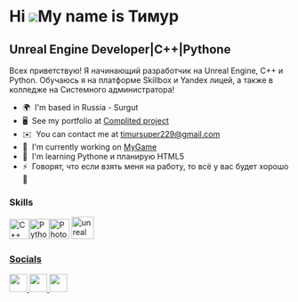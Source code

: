 Hi ![](https://user-images.githubusercontent.com/18350557/176309783-0785949b-9127-417c-8b55-ab5a4333674e.gif)My name is Тимур 
======================================================================================================================================

Unreal Engine Developer|C++|Pythone
-----------------------------------

Всех приветствую! Я начинающий разработчик на Unreal Engine, C++ и Python. Обучаюсь я на платформе Skillbox и Yandex лицей, а также в колледже на Системного администратора!

* 🌍  I'm based in Russia - Surgut
* 🖥️  See my portfolio at [Complited project](http://youtu.be/PUw1wOQQUIE?si=Pcd8vqD9wVbRbUup)
* ✉️  You can contact me at [timursuper229@gmail.com](mailto:timursuper229@gmail.com)
* 🚀  I'm currently working on [MyGame](http://drive.google.com/file/d/1ZXaeqewNJMhp4A-M8OaFqAPHnE1QQRND/view?usp=sharing)
* 🧠  I'm learning Pythone и планирую HTML5
* ⚡  Говорят, что если взять меня на работу, то всё у вас будет хорошо🤫

### Skills


<p align="left">
<a href="https://docs.microsoft.com/en-us/cpp/?view=msvc-170" target="_blank" rel="noreferrer"><img src="https://raw.githubusercontent.com/danielcranney/readme-generator/main/public/icons/skills/cplusplus-colored.svg" width="36" height="36" alt="C++" /></a><a href="https://www.python.org/" target="_blank" rel="noreferrer"><img src="https://raw.githubusercontent.com/danielcranney/readme-generator/main/public/icons/skills/python-colored.svg" width="36" height="36" alt="Python" /></a><a href="https://www.adobe.com/uk/products/photoshop.html" target="_blank" rel="noreferrer"><img src="https://raw.githubusercontent.com/danielcranney/readme-generator/main/public/icons/skills/photoshop-colored.svg" width="36" height="36" alt="Photoshop" /></a> <a href="https://unrealengine.com/" target="_blank" rel="noreferrer"> <img src="https://raw.githubusercontent.com/kenangundogan/fontisto/036b7eca71aab1bef8e6a0518f7329f13ed62f6b/icons/svg/brand/unreal-engine.svg" alt="unreal" width="40" height="40"/> </а>
</p>


### Socials

<p align="left"> <a href="https://discord.com/users/Тимурджан#7364" target="_blank" rel="noreferrer"> <picture> <source media="(prefers-color-scheme: dark)" srcset="undefined" /> <source media="(prefers-color-scheme: light)" srcset="https://raw.githubusercontent.com/danielcranney/readme-generator/main/public/icons/socials/discord.svg" /> <img src="https://raw.githubusercontent.com/danielcranney/readme-generator/main/public/icons/socials/discord.svg" width="32" height="32" /> </picture> </a> <a href="http://www.instagram.com/timur_1zabekov" target="_blank" rel="noreferrer"> <picture> <source media="(prefers-color-scheme: dark)" srcset="undefined" /> <source media="(prefers-color-scheme: light)" srcset="https://raw.githubusercontent.com/danielcranney/readme-generator/main/public/icons/socials/instagram.svg" /> <img src="https://raw.githubusercontent.com/danielcranney/readme-generator/main/public/icons/socials/instagram.svg" width="32" height="32" /> </picture> </a> <a href="https://www.youtube.com/@hopejm4929" target="_blank" rel="noreferrer"> <picture> <source media="(prefers-color-scheme: dark)" srcset="undefined" /> <source media="(prefers-color-scheme: light)" srcset="https://raw.githubusercontent.com/danielcranney/readme-generator/main/public/icons/socials/youtube.svg" /> <img src="https://raw.githubusercontent.com/danielcranney/readme-generator/main/public/icons/socials/youtube.svg" width="32" height="32" /> 
